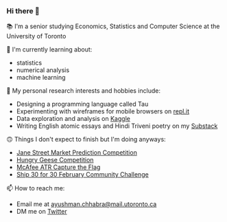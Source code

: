 ### Hi there 👋

📚 I'm a senior studying Economics, Statistics and Computer Science at the University of Toronto

🌱 I'm currently learning about:
- statistics
- numerical analysis
- machine learning

🧠 My personal research interests and hobbies include:
- Designing a programming language called Tau
- Experimenting with wireframes for mobile browsers on [repl.it](https://repl.it/@ayushmxn/)
- Data exploration and analysis on [Kaggle](https://www.kaggle.com/ayushmxn)
- Writing English atomic essays and Hindi Triveni poetry on my [Substack](https://ayushmxn.substack.com/welcome)

🙃 Things I don't expect to finish but I'm doing anyways:
- [Jane Street Market Prediction Competition](https://www.kaggle.com/c/jane-street-market-prediction)
- [Hungry Geese Competition](https://www.kaggle.com/c/hungry-geese)
- [McAfee ATR Capture the Flag](https://www.mcafee.com/blogs/other-blogs/mcafee-labs/mcafee-atr-launches-education-inspired-capture-the-flag-contest/)
- [Ship 30 for 30 February Community Challenge](https://ship30for30.com/)

📫 How to reach me:
- Email me at ayushman.chhabra@mail.utoronto.ca
- DM me on [Twitter](https://twitter.com/ayushmxn)
